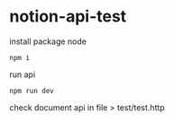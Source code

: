 # notion-api-test

install package node

```
npm i
```

run api

```
npm run dev
```

check document api in file > test/test.http